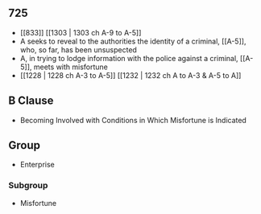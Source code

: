 ## 725
- [[833]] [[1303 | 1303 ch A-9 to A-5]] 
- A seeks to reveal to the authorities the identity of a criminal, [[A-5]], who, so far, has been unsuspected
- A, in trying to lodge information with the police against a criminal, [[A-5]], meets with misfortune
- [[1228 | 1228 ch A-3 to A-5]] [[1232 | 1232 ch A to A-3 &amp; A-5 to A]] 

## B Clause
- Becoming Involved with Conditions in Which Misfortune is Indicated

## Group
- Enterprise

### Subgroup
- Misfortune


